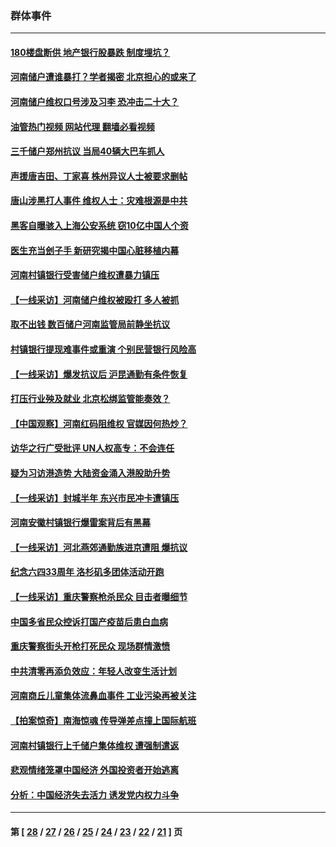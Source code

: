 ### 群体事件
---
#### [180楼盘断供 地产银行股暴跌 制度埋坑？](../../pages/ncid279/n13780778.md?07161245) 
#### [河南储户遭谁暴打？学者揭密 北京担心的或来了](../../pages/ncid279/n13779407.md?07161245) 
#### [河南储户维权口号涉及习李 恐冲击二十大？](../../pages/ncid279/n13778148.md?07161245) 
#### [油管热门视频 网站代理 翻墙必看视频](http://209.222.30.114:81/youtube.html?07161245)
#### [三千储户郑州抗议 当局40辆大巴车抓人](../../pages/ncid279/n13777593.md?07161245) 
#### [声援唐吉田、丁家喜 株州异议人士被要求删帖](../../pages/ncid279/n13775534.md?07161245) 
#### [唐山涉黑打人事件 维权人士：灾难根源是中共](../../pages/ncid279/n13773534.md?07161245) 
#### [黑客自曝骇入上海公安系统 窃10亿中国人个资](../../pages/ncid279/n13773395.md?07161245) 
#### [医生充当刽子手 新研究揭中国心脏移植内幕](../../pages/ncid279/n13772291.md?07161245) 
#### [河南村镇银行受害储户维权遭暴力镇压](../../pages/ncid279/n13770841.md?07161245) 
#### [【一线采访】河南储户维权被殴打 多人被抓](../../pages/ncid279/n13768629.md?07161245) 
#### [取不出钱 数百储户河南监管局前静坐抗议](../../pages/ncid279/n13767198.md?07161245) 
#### [村镇银行提现难事件或重演 个别民营银行风险高](../../pages/ncid279/n13764495.md?07161245) 
#### [【一线采访】爆发抗议后 沪昆通勤有条件恢复](../../pages/ncid279/n13763504.md?07161245) 
#### [打压行业殃及就业 北京松绑监管能奏效？](../../pages/ncid279/n13761130.md?07161245) 
#### [【中国观察】河南红码阻维权 官媒因何热炒？](../../pages/ncid279/n13760146.md?07161245) 
#### [访华之行广受批评 UN人权高专：不会连任](../../pages/ncid279/n13758655.md?07161245) 
#### [疑为习访港造势 大陆资金涌入港股助升势](../../pages/ncid279/n13756127.md?07161245) 
#### [【一线采访】封城半年 东兴市民冲卡遭镇压](../../pages/ncid279/n13754277.md?07161245) 
#### [河南安徽村镇银行爆雷案背后有黑幕](../../pages/ncid279/n13754230.md?07161245) 
#### [【一线采访】河北燕郊通勤族进京遭阻 爆抗议](../../pages/ncid279/n13749999.md?07161245) 
#### [纪念六四33周年 洛杉矶多团体活动开跑](../../pages/ncid279/n13749760.md?07161245) 
#### [【一线采访】重庆警察枪杀民众 目击者曝细节](../../pages/ncid279/n13749360.md?07161245) 
#### [中国多省民众控诉打国产疫苗后患白血病](../../pages/ncid279/n13748740.md?07161245) 
#### [重庆警察街头开枪打死民众 现场群情激愤](../../pages/ncid279/n13749070.md?07161245) 
#### [中共清零再添负效应：年轻人改变生活计划](../../pages/ncid279/n13748102.md?07161245) 
#### [河南商丘儿童集体流鼻血事件 工业污染再被关注](../../pages/ncid279/n13747065.md?07161245) 
#### [【拍案惊奇】南海惊魂 传导弹差点撞上国际航班](../../pages/ncid279/n13746784.md?07161245) 
#### [河南村镇银行上千储户集体维权 遭强制遣返](../../pages/ncid279/n13743906.md?07161245) 
#### [悲观情绪笼罩中国经济 外国投资者开始逃离](../../pages/ncid279/n13743825.md?07161245) 
#### [分析：中国经济失去活力 诱发党内权力斗争](../../pages/ncid279/n13740219.md?07161245) 

---
#### 第 [ [28](./28.md?07161245) / [27](./27.md?07161245) / [26](./26.md?07161245) / [25](./25.md?07161245) / [24](./24.md?07161245) / [23](./23.md?07161245) / [22](./22.md?07161245) / [21](./21.md?07161245) ] 页
